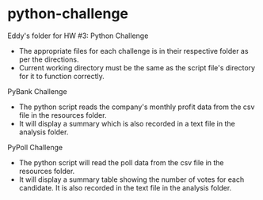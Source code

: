 # python-challenge
Eddy's folder for HW #3: Python Challenge
- The appropriate files for each challenge is in their respective folder as per the directions.
- Current working directory must be the same as the script file's directory for it to function correctly.

PyBank Challenge
- The python script reads the company's monthly profit data from the csv file in the resources folder.
- It will display a summary which is also recorded in a text file in the analysis folder.

PyPoll Challenge
- The python script will read the poll data from the csv file in the resources folder.
- It will display a summary table showing the number of votes for each candidate. It is also recorded in the text file in the analysis folder.
